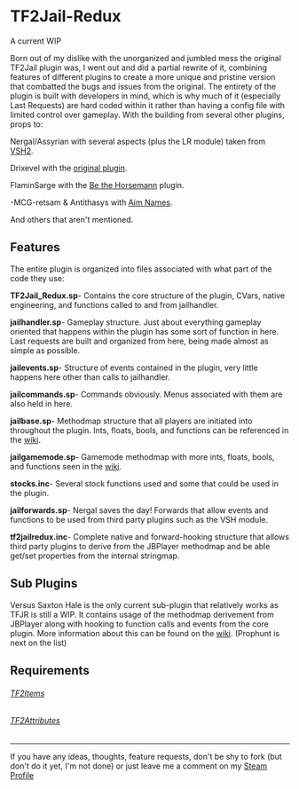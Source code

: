 # TF2Jail-Redux #
A current WIP

Born out of my dislike with the unorganized and jumbled mess the original TF2Jail plugin was, I went out and did a partial rewrite of it, combining features of different plugins to create a more unique and pristine version that combatted the bugs and issues from the original.
The entirety of the plugin is built with developers in mind, which is why much of it (especially Last Requests) are hard coded within it rather than having a config file with limited control over gameplay. 
With the building from several other plugins, props to:

  Nergal/Assyrian with several aspects (plus the LR module) taken from [VSH2](https://forums.alliedmods.net/showthread.php?t=286701).
  
  Drixevel with the [original plugin](https://forums.alliedmods.net/showthread.php?p=2015905).
  
  FlaminSarge with the [Be the Horsemann](https://forums.alliedmods.net/showthread.php?t=166819) plugin.
  
  -MCG-retsam & Antithasys with [Aim Names](https://forums.alliedmods.net/showthread.php?t=114586).
  
  And others that aren't mentioned.

## Features ##
The entire plugin is organized into files associated with what part of the code they use:

  **TF2Jail_Redux.sp**- Contains the core structure of the plugin, CVars, native engineering, and functions called to and from jailhandler.
  
  **jailhandler.sp**- Gameplay structure. Just about everything gameplay oriented that happens within the plugin has some sort of function in here. Last requests are built and organized from here, being made almost as simple as possible.
  
  **jailevents.sp**- Structure of events contained in the plugin, very little happens here other than calls to jailhandler.
  
  **jailcommands.sp**- Commands obviously. Menus associated with them are also held in here.
  
  **jailbase.sp**- Methodmap structure that all players are initiated into throughout the plugin. Ints, floats, bools, and functions can be referenced in the [wiki](https://github.com/Ragenewb/TF2-Jailbreak-Redux/wiki/Player-Methodmap).
  
  **jailgamemode.sp**- Gamemode methodmap with more ints, floats, bools, and functions seen in the [wiki](https://github.com/Ragenewb/TF2-Jailbreak-Redux/wiki/GameMode-Methodmap).
  
  **stocks.inc**- Several stock functions used and some that could be used in the plugin.
  
  **jailforwards.sp**- Nergal saves the day! Forwards that allow events and functions to be used from third party plugins such as the VSH module.
  
  **tf2jailredux.inc**- Complete native and forward-hooking structure that allows third party plugins to derive from the JBPlayer methodmap and be able get/set properties from the internal stringmap.
  
  
## Sub Plugins ##
Versus Saxton Hale is the only current sub-plugin that relatively works as TFJR is still a WIP. It contains usage of the methodmap derivement from JBPlayer along with hooking to function calls and events from the core plugin. More information about this can be found on the [wiki](https://github.com/Ragenewb/TF2-Jailbreak-Redux/wiki/Forwards-and-Natives). (Prophunt is next on the list)

## Requirements ##

###### [TF2Items](https://forums.alliedmods.net/showthread.php?p=1050170) ######

###### [TF2Attributes](https://forums.alliedmods.net/showthread.php?t=210221) ######

-----------------------------

If you have any ideas, thoughts, feature requests, don't be shy to fork (but don't do it yet, I'm not done) or just leave me a comment on my [Steam Profile](http://steamcommunity.com/profiles/76561198085502536)
